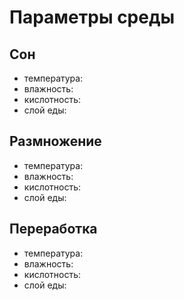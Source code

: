 # Параметры среды

## Сон

* температура:
* влажность:
* кислотность:
* слой еды:

## Размножение
* температура:
* влажность:
* кислотность:
* слой еды:

## Переработка
* температура:
* влажность:
* кислотность:
* слой еды:
